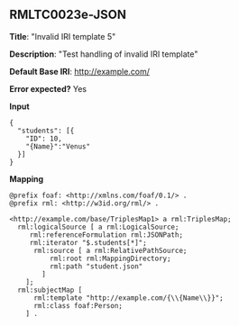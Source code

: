 ## RMLTC0023e-JSON

**Title**: "Invalid IRI template 5"

**Description**: "Test handling of invalid IRI template"

**Default Base IRI**: http://example.com/

**Error expected?** Yes

**Input**
```
{
  "students": [{
    "ID": 10,
    "{Name}":"Venus"
  }]
}

```

**Mapping**
```
@prefix foaf: <http://xmlns.com/foaf/0.1/> .
@prefix rml: <http://w3id.org/rml/> .

<http://example.com/base/TriplesMap1> a rml:TriplesMap;
  rml:logicalSource [ a rml:LogicalSource;
     rml:referenceFormulation rml:JSONPath;
     rml:iterator "$.students[*]";
      rml:source [ a rml:RelativePathSource;
          rml:root rml:MappingDirectory;
          rml:path "student.json"
        ]
    ];
  rml:subjectMap [
      rml:template "http://example.com/{\\{Name\\}}";
      rml:class foaf:Person;
    ] .


```

